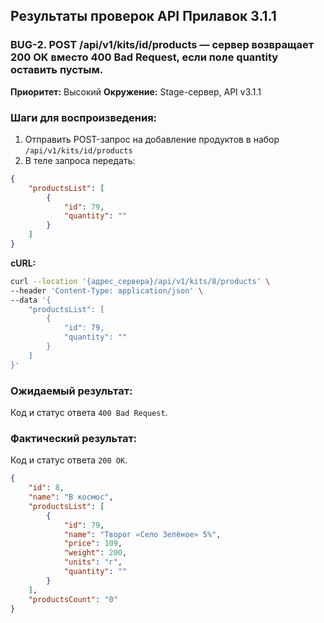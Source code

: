 ## Результаты проверок API Прилавок 3.1.1

### **BUG-2. POST /api/v1/kits/id/products — сервер возвращает 200 OK вместо 400 Bad Request, если поле quantity оставить пустым.**

**Приоритет:** Высокий
**Окружение:** Stage-сервер, API v3.1.1

### Шаги для воспроизведения:
1. Отправить POST-запрос на добавление продуктов в набор `/api/v1/kits/id/products`
2. В теле запроса передать:
```json
{
    "productsList": [
        {
            "id": 79,
            "quantity": ""
        }
    ]
}
```

**cURL:**
```bash
curl --location '{адрес_сервера}/api/v1/kits/8/products' \
--header 'Content-Type: application/json' \
--data '{
    "productsList": [
        {
            "id": 79,
            "quantity": ""
        }
    ]
}'
```

### Ожидаемый результат:
Код и статус ответа `400 Bad Request`.

### Фактический результат:
Код и статус ответа `200 OK`.

```json
{
    "id": 8,
    "name": "В космос",
    "productsList": [
        {
            "id": 79,
            "name": "Творог «Село Зелёное» 5%",
            "price": 109,
            "weight": 200,
            "units": "г",
            "quantity": ""
        }
    ],
    "productsCount": "0"
}
```
